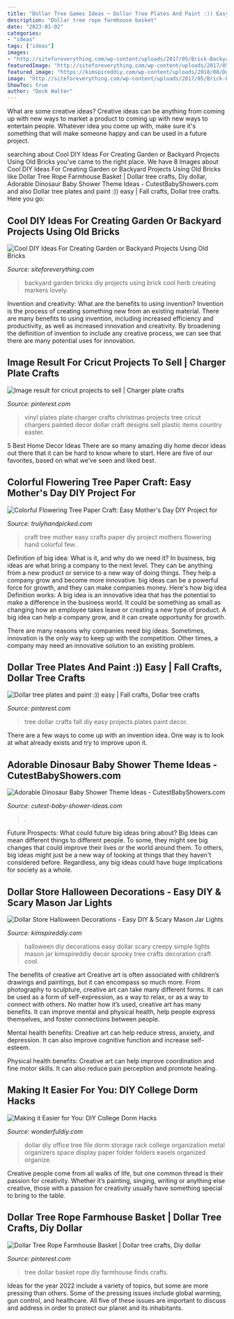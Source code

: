 ```yaml
---
title: "Dollar Tree Games Ideas ~ Dollar Tree Plates And Paint :)) Easy"
description: "Dollar tree rope farmhouse basket"
date: "2023-01-02"
categories:
- "ideas"
tags: ["ideas"]
images:
- "http://siteforeverything.com/wp-content/uploads/2017/05/Brick-Backyard-19.jpg"
featuredImage: "http://siteforeverything.com/wp-content/uploads/2017/05/Brick-Backyard-19.jpg"
featured_image: "https://kimspireddiy.com/wp-content/uploads/2018/08/Dollar-Store-Halloween-Decorations-Easy-DIY-Scary-Mason-Jar-Lights-Simple-Creepy-Ideas-Halloween-Party.jpg"
image: "http://siteforeverything.com/wp-content/uploads/2017/05/Brick-Backyard-19.jpg"
ShowToc: true
author: "Dock Walter"
---
```



What are some creative ideas?
Creative ideas can be anything from coming up with new ways to market a product to coming up with new ways to entertain people. Whatever idea you come up with, make sure it's something that will make someone happy and can be used in a future project.

	

		
searching about Cool DIY Ideas For Creating Garden or Backyard Projects Using Old Bricks you've came to the right place. We have 8 Images about Cool DIY Ideas For Creating Garden or Backyard Projects Using Old Bricks like Dollar Tree Rope Farmhouse Basket | Dollar tree crafts, Diy dollar, Adorable Dinosaur Baby Shower Theme Ideas - CutestBabyShowers.com and also Dollar tree plates and paint :)) easy | Fall crafts, Dollar tree crafts. Here you go:
		
    
## Cool DIY Ideas For Creating Garden Or Backyard Projects Using Old Bricks

<img loading=lazy src="http://siteforeverything.com/wp-content/uploads/2017/05/Brick-Backyard-19.jpg" onerror="this.onerror=null;this.src='https://tse2.mm.bing.net/th?id=OIP.ps69uhH6E8xu68T_V6qaAAHaLZ&amp;pid=15.1';" alt="Cool DIY Ideas For Creating Garden or Backyard Projects Using Old Bricks">

_Source: siteforeverything.com_

>backyard garden bricks diy projects using brick cool herb creating markers lovely. 

	

Invention and creativity: What are the benefits to using invention?
Invention is the process of creating something new from an existing material. There are many benefits to using invention, including increased efficiency and productivity, as well as increased innovation and creativity. By broadening the definition of invention to include any creative process, we can see that there are many potential uses for innovation.

    
## Image Result For Cricut Projects To Sell | Charger Plate Crafts

<img loading=lazy src="https://i.pinimg.com/736x/2e/ab/20/2eab202ca5ab65658853df6399ed0979.jpg" onerror="this.onerror=null;this.src='https://tse3.mm.bing.net/th?id=OIP.ZchlqU0GPLdYHoD4Y20sUwHaLE&amp;pid=15.1';" alt="Image result for cricut projects to sell | Charger plate crafts">

_Source: pinterest.com_

>vinyl plates plate charger crafts christmas projects tree cricut chargers painted decor dollar craft designs sell plastic items country easter. 

	

5 Best Home Decor Ideas
There are so many amazing diy home decor ideas out there that it can be hard to know where to start. Here are five of our favorites, based on what we’ve seen and liked best.

    
## Colorful Flowering Tree Paper Craft: Easy Mother&#039;s Day DIY Project For

<img loading=lazy src="https://trulyhandpicked.com/wp-content/uploads/2019/03/krokotak-flowering-tree-from-a-kids-hand-1552290480k4ng8.jpg" onerror="this.onerror=null;this.src='https://tse1.mm.bing.net/th?id=OIP.vwrsAxM9LGQF04kIywQ45QHaLE&amp;pid=15.1';" alt="Colorful Flowering Tree Paper Craft: Easy Mother&#039;s Day DIY Project for">

_Source: trulyhandpicked.com_

>craft tree mother easy crafts paper diy project mothers flowering hand colorful few. 

	

Definition of big idea: What is it, and why do we need it?
In business, big ideas are what bring a company to the next level. They can be anything from a new product or service to a new way of doing things. They help a company grow and become more innovative. big ideas can be a powerful force for growth, and they can make companies money.
Here's how big idea Definition works: 
A big idea is an innovative idea that has the potential to make a difference in the business world. It could be something as small as changing how an employee takes leave or creating a new type of product. A big idea can help a company grow, and it can create opportunity for growth. 

There are many reasons why companies need big ideas. Sometimes, innovation is the only way to keep up with the competition. Other times, a company may need an innovative solution to an existing problem.

    
## Dollar Tree Plates And Paint :)) Easy | Fall Crafts, Dollar Tree Crafts

<img loading=lazy src="https://i.pinimg.com/736x/9c/70/8a/9c708a069a1df715c874f5967c1562d9--fall-diy-tree-crafts.jpg" onerror="this.onerror=null;this.src='https://tse1.mm.bing.net/th?id=OIP.eNdyeNvKeM1vLVk6ccDPrQHaJ3&amp;pid=15.1';" alt="Dollar tree plates and paint :)) easy | Fall crafts, Dollar tree crafts">

_Source: pinterest.com_

>tree dollar crafts fall diy easy projects plates paint decor. 

	

There are a few ways to come up with an invention idea.  One way is to look at what already exists and try to improve upon it.

    
## Adorable Dinosaur Baby Shower Theme Ideas - CutestBabyShowers.com

<img loading=lazy src="https://www.cutest-baby-shower-ideas.com/images/dinosaurbabyshowerdecor.jpg" onerror="this.onerror=null;this.src='https://tse1.mm.bing.net/th?id=OIP.B6zo3k43xERcbbo2qeJqugHaJ4&amp;pid=15.1';" alt="Adorable Dinosaur Baby Shower Theme Ideas - CutestBabyShowers.com">

_Source: cutest-baby-shower-ideas.com_

>. 

	

Future Prospects: What could future big ideas bring about?
Big Ideas can mean different things to different people. To some, they might see big changes that could improve their lives or the world around them. To others, big ideas might just be a new way of looking at things that they haven't considered before. Regardless, any big ideas could have huge implications for society as a whole.

    
## Dollar Store Halloween Decorations - Easy DIY &amp; Scary Mason Jar Lights

<img loading=lazy src="https://kimspireddiy.com/wp-content/uploads/2018/08/Dollar-Store-Halloween-Decorations-Easy-DIY-Scary-Mason-Jar-Lights-Simple-Creepy-Ideas-Halloween-Party.jpg" onerror="this.onerror=null;this.src='https://tse1.mm.bing.net/th?id=OIP.pI2nROLg1dlF17z84SsOUAHaPH&amp;pid=15.1';" alt="Dollar Store Halloween Decorations - Easy DIY &amp; Scary Mason Jar Lights">

_Source: kimspireddiy.com_

>halloween diy decorations easy dollar scary creepy simple lights mason jar kimspireddiy decor spooky tree crafts decoration craft cool. 

	

The benefits of creative art
Creative art is often associated with children’s drawings and paintings, but it can encompass so much more. From photography to sculpture, creative art can take many different forms. It can be used as a form of self-expression, as a way to relax, or as a way to connect with others.
No matter how it’s used, creative art has many benefits. It can improve mental and physical health, help people express themselves, and foster connections between people.

Mental health benefits: Creative art can help reduce stress, anxiety, and depression. It can also improve cognitive function and increase self-esteem.

Physical health benefits: Creative art can help improve coordination and fine motor skills. It can also reduce pain perception and promote healing.

    
## Making It Easier For You: DIY College Dorm Hacks

<img loading=lazy src="http://cdn.wonderfuldiy.com/wp-content/uploads/2017/11/Wall-mounted-folder-paper-organizers.jpg" onerror="this.onerror=null;this.src='https://tse1.mm.bing.net/th?id=OIP.St9ZSphs-Vbm8dcFWrD-bAHaJ6&amp;pid=15.1';" alt="Making it Easier for You: DIY College Dorm Hacks">

_Source: wonderfuldiy.com_

>dollar diy office tree file dorm storage rack college organization metal organizers space display paper folder folders easels organized organize. 

	

Creative people come from all walks of life, but one common thread is their passion for creativity. Whether it’s painting, singing, writing or anything else creative, those with a passion for creativity usually have something special to bring to the table.

    
## Dollar Tree Rope Farmhouse Basket | Dollar Tree Crafts, Diy Dollar

<img loading=lazy src="https://i.pinimg.com/736x/a8/63/8b/a8638bd921a7f54b9b15c0b3cc0ea953.jpg" onerror="this.onerror=null;this.src='https://tse2.mm.bing.net/th?id=OIP.T1zmZRZ16f218UiR11J-BwHaJ4&amp;pid=15.1';" alt="Dollar Tree Rope Farmhouse Basket | Dollar tree crafts, Diy dollar">

_Source: pinterest.com_

>tree dollar basket rope diy farmhouse finds crafts. 

	

Ideas for the year 2022 include a variety of topics, but some are more pressing than others. Some of the pressing issues include global warming, gun control, and healthcare. All five of these issues are important to discuss and address in order to protect our planet and its inhabitants.

